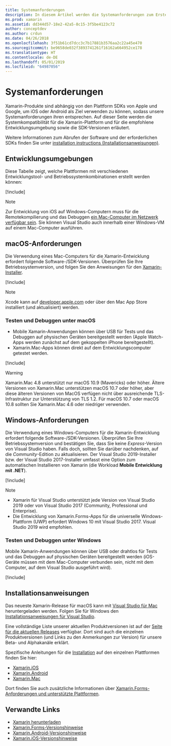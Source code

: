 ```yaml
---
title: Systemanforderungen
description: In diesem Artikel werden die Systemanforderungen zum Erstellen von Apps mit Xamarin auf Mac- und Windows-Computern aufgeführt. Außerdem sind Links zu Installationsanweisungen enthalten.
ms.prod: xamarin
ms.assetid: dd344d57-18e2-42a5-8c15-3f5be4123c72
author: conceptdev
ms.author: crdun
ms.date: 04/26/2018
ms.openlocfilehash: 3f51b61cd7dcc3c7b17881b3576aa2c22a45e470
ms.sourcegitcommit: be9658de032f3893741261f16162a664952ce178
ms.translationtype: HT
ms.contentlocale: de-DE
ms.lasthandoff: 05/01/2019
ms.locfileid: "64987056"
---
```

# <a name="system-requirements"></a>Systemanforderungen

Xamarin-Produkte sind abhängig von den Plattform SDKs von Apple und Google, um iOS oder Android als Ziel verwenden zu können, sodass unsere Systemanforderungen ihren entsprechen. Auf dieser Seite werden die Systemkompatibilität für die Xamarin-Plattform und für die empfohlene Entwicklungsumgebung sowie die SDK-Versionen erläutert.

Weitere Informationen zum Abrufen der Software und der erforderlichen SDKs finden Sie unter [installation instructions (Installationsanweisungen)](#installation-instructions).

## <a name="development-environments"></a>Entwicklungsumgebungen

Diese Tabelle zeigt, welche Plattformen mit verschiedenen Entwicklungstool- und Betriebssystemkombinationen erstellt werden können:

[!include[](~/cross-platform/includes/development-environment.md)]

> [!NOTE]
> Zur Entwicklung von iOS auf Windows-Computern muss für die Remotekompilierung und das Debuggen [ein Mac-Computer im Netzwerk verfügbar sein](~/ios/get-started/installation/windows/connecting-to-mac/index.md). Sie können Visual Studio auch innerhalb einer Windows-VM auf einem Mac-Computer ausführen.

## <a name="macos-requirements"></a>macOS-Anforderungen

Die Verwendung eines Mac-Computers für die Xamarin-Entwicklung erfordert folgende Software-/SDK-Versionen. Überprüfen Sie Ihre Betriebssystemversion, und folgen Sie den Anweisungen für den [Xamarin-Installer](#installation-instructions).

[!include[](~/cross-platform/includes/macos-requirements.md)]

> [!NOTE]
> Xcode kann auf [developer.apple.com](https://developer.apple.com/xcode/download/) oder über den Mac App Store installiert (und aktualisiert) werden.

### <a name="testing--debugging-on-macos"></a>Testen und Debuggen unter macOS

- Mobile Xamarin-Anwendungen können über USB für Tests und das Debuggen auf physischen Geräten bereitgestellt werden (Apple Watch-Apps werden zunächst auf dem gekoppelten iPhone bereitgestellt).
- Xamarin.Mac-Apps können direkt auf dem Entwicklungscomputer getestet werden.

[!include[](~/cross-platform/includes/macos-testing.md)]

> [!WARNING]
> Xamarin.Mac 4.8 unterstützt nur macOS 10.9 (Mavericks) oder höher.
> Ältere Versionen von Xamarin.Mac unterstützen macOS 10.7 oder höher, aber diese älteren Versionen von MacOS verfügen nicht über ausreichende TLS-Infrastruktur zur Unterstützung von TLS 1.2. Für macOS 10.7 oder macOS 10.8 sollten Sie Xamarin.Mac 4.6 oder niedriger verwenden.

## <a name="windows-requirements"></a>Windows-Anforderungen

Die Verwendung eines Windows-Computers für die Xamarin-Entwicklung erfordert folgende Software-/SDK-Versionen.
Überprüfen Sie Ihre Betriebssystemversion und bestätigen Sie, dass Sie keine *Express*-Version von Visual Studio haben. Falls doch, sollten Sie darüber nachdenken, auf die *Community*-Edition zu aktualisieren.
Der Visual Studio 2019-Installer bzw. der Visual Studio 2017-Installer umfasst eine Option zum automatischen Installieren von Xamarin (die Workload **Mobile Entwicklung mit .NET**).

[!include[](~/cross-platform/includes/windows-requirements.md)]

> [!NOTE]
> - Xamarin für Visual Studio unterstützt jede Version von Visual Studio 2019 oder von Visual Studio 2017 (Community, Professional und Enterprise).
> - Die Entwicklung von Xamarin.Forms-Apps für die universelle Windows-Plattform (UWP) erfordert Windows 10 mit Visual Studio 2017. Visual Studio 2019 wird empfohlen.

### <a name="testing--debugging-on-windows"></a>Testen und Debuggen unter Windows

Mobile Xamarin-Anwendungen können über USB oder drahtlos für Tests und das Debuggen auf physischen Geräten bereitgestellt werden (iOS-Geräte müssen mit dem Mac-Computer verbunden sein, nicht mit dem Computer, auf dem Visual Studio ausgeführt wird).

[!include[](~/cross-platform/includes/windows-testing.md)]

## <a name="installation-instructions"></a>Installationsanweisungen

Das neueste Xamarin-Release für macOS kann mit [Visual Studio für Mac](https://docs.microsoft.com/visualstudio/mac/installation) heruntergeladen werden. Folgen Sie für Windows den [Installationsanweisungen für Visual Studio](https://docs.microsoft.com/visualstudio/install/install-visual-studio).

Eine vollständige Liste unserer aktuellen Produktversionen ist auf der [Seite für die aktuellen Releases](https://developer.xamarin.com/releases/current/) verfügbar. Dort sind auch die einzelnen Produktversionen (und Links zu den Anmerkungen zur Version) für unsere Beta- und Alphakanäle erklärt.

Spezifische Anleitungen für die [Installation](~/get-started/installation/index.md) auf den einzelnen Plattformen finden Sie hier:

- [Xamarin.iOS](~/ios/get-started/installation/index.md)
- [Xamarin.Android](~/android/get-started/installation/index.md)
- [Xamarin.Mac](~/mac/get-started/installation.md)

Dort finden Sie auch zusätzliche Informationen über [Xamarin.Forms-Anforderungen und unterstützte Plattformen](~/get-started/requirements.md).

## <a name="related-links"></a>Verwandte Links

- [Xamarin herunterladen](https://visualstudio.microsoft.com/xamarin/)
- [Xamarin.Forms-Versionshinweise](/xamarin/xamarin-forms/release-notes/)
- [Xamarin.Android-Versionshinweise](/xamarin/android/release-notes/)
- [Xamarin.iOS-Versionshinweise](/xamarin/ios/release-notes/)
